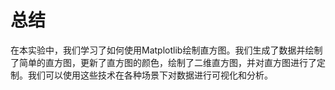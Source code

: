 # 总结

在本实验中，我们学习了如何使用Matplotlib绘制直方图。我们生成了数据并绘制了简单的直方图，更新了直方图的颜色，绘制了二维直方图，并对直方图进行了定制。我们可以使用这些技术在各种场景下对数据进行可视化和分析。
